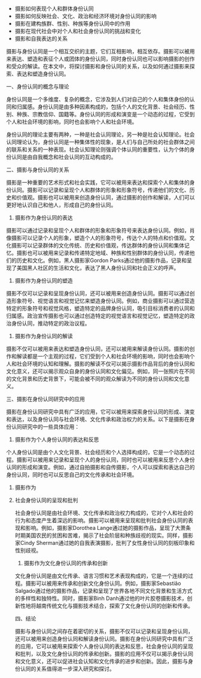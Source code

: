 ### 

- 摄影如何表现个人和群体身份认同
- 摄影如何反映社会、文化、政治和经济环境对身份认同的影响
- 摄影在建构族群、性别、种族等身份认同中的作用
- 摄影在现代社会中对个人和社会身份认同的挑战和变化
- 摄影和自我表达的关系



摄影与身份认同是一个相互交织的主题，它们互相影响，相互依存。摄影可以被用来表达、塑造和表征个人或团体的身份认同，同时身份认同也可以影响摄影的创作和受众的解读。在本文中，将探讨摄影和身份认同的关系，以及如何通过摄影来探索、表达和塑造身份认同。

一、身份认同的概念与理论

身份认同是一个多维度、复杂的概念，它涉及到人们对自己的个人和集体身份的认同和归属感。身份认同是由多种因素构成的，包括个人的文化背景、社会经历、性别、种族、宗教信仰、国籍等。身份认同的形成和演变是一个动态的过程，它受到个人和社会环境的影响，同时也会影响个人和社会环境。

身份认同的理论主要有两种，一种是社会认同理论，另一种是社会认知理论。社会认同理论认为，身份认同是一种集体性的现象，是人们与自己所处的社会群体之间的联系和关系的一种表现。社会认知理论则强调个体认同的重要性，认为个体的身份认同是由自我概念和社会认同的互动构成的。

二、摄影与身份认同的关系

摄影是一种重要的艺术形式和社会实践，它可以被用来表达和探索个人和集体的身份认同。摄影可以记录和呈现个人和群体的形象和形象符号，传递他们的文化、历史和价值观。摄影也可以被用来创造身份认同，通过摄影的创作和解读，人们可以更好地认识自己和他人，形成自己的身份认同。

1. 摄影作为身份认同的表达

摄影可以通过记录和呈现个人和群体的形象和形象符号来表达身份认同。例如，肖像摄影可以记录个人的形象，塑造个人的形象符号，传达个人的特点和价值观。文化摄影可以记录群体的文化传统、历史和价值观，传达群体的身份认同和集体记忆。摄影也可以被用来记录和传递特定地域、种族和性别群体的身份认同，传递他们的历史和文化。例如，黑人摄影家Gordon Parks通过他的摄影作品，记录和呈现了美国黑人社区的生活和文化，表达了黑人身份认同和社会正义的呼声。

1. 摄影作为身份认同的塑造

摄影不仅可以记录和呈现身份认同，还可以被用来创造身份认同。摄影可以通过创造形象符号、视觉语言和视觉记忆来塑造身份认同。例如，商业摄影可以通过营造特定的形象符号和视觉风格，塑造特定的品牌身份认同，吸引目标消费者的认同和归属感。政治宣传摄影也可以通过创造特定的视觉语言和视觉记忆，塑造特定的政治身份认同，推动特定的政治议程。

1. 摄影作为身份认同的解读

摄影不仅可以被用来表达和塑造身份认同，还可以被用来解读身份认同。摄影的创作和解读都是一个主观的过程，它们受到个人和社会环境的影响，同时也会影响个人和社会环境的认知和理解。摄影的解读不仅可以揭示摄影作品背后的身份认同和文化意义，还可以揭示观众自身的身份认同和文化偏见。例如，同一张照片在不同的文化背景和历史背景下，可能会被不同的观众解读为不同的身份认同和文化意义。

三、摄影在身份认同研究中的应用

摄影在身份认同研究中具有广泛的应用，它可以被用来探索身份认同的形成、演变和表达，以及身份认同与社会环境、文化传承和政治权力的关系。以下是摄影在身份认同研究中的一些具体应用：

1. 摄影作为个人身份认同的表达和反思

个人身份认同是由个人文化背景、社会经历和个人选择构成的，它是一个动态的过程。摄影可以被用来记录和呈现个人的身份认同，同时也可以被用来反思个人身份认同的形成和演变。例如，通过自拍摄影和自传摄影，个人可以探索和表达自己的身份认同，同时也可以反思自己的文化传承和社会环境。

1. 摄影作为

2. 社会身份认同的呈现和批判

   社会身份认同是由社会环境、文化传承和政治权力构成的，它对个人和社会的行为和态度产生着深远的影响。摄影可以被用来呈现和批判社会身份认同的表现和影响。例如，摄影家Dorothea Lange通过她的摄影作品，呈现了大萧条时期美国农民的贫困和苦难，揭示了社会阶层和种族歧视的现实。同样，摄影家Cindy Sherman通过她的自我表演摄影，批判了女性身份认同的刻板印象和性别歧视。

   1. 摄影作为文化身份认同的传承和创新

   文化身份认同是由文化传承、语言习惯和艺术表现构成的，它是一个连续的过程。摄影可以被用来传承和创新文化身份认同。例如，摄影家Sebastião Salgado通过他的摄影作品，记录和呈现了世界各地不同文化背景和生活方式的多样性和独特性。同时，摄影家Binh Danh通过他的叶片胶卷摄影技术，创新性地将越南传统文化与摄影技术结合，探索了文化身份认同的创新和传承。

   四、结论

   摄影与身份认同之间存在着密切的关系，摄影不仅可以记录和呈现身份认同，还可以被用来创造身份认同和解读身份认同。摄影在身份认同研究中具有广泛的应用，它可以被用来探索个人身份认同的表达和反思，社会身份认同的呈现和批判，以及文化身份认同的传承和创新。摄影的应用不仅可以揭示身份认同和文化意义，还可以促进社会认知和文化传承的进步和创新。因此，摄影与身份认同的关系值得进一步深入研究和探讨。